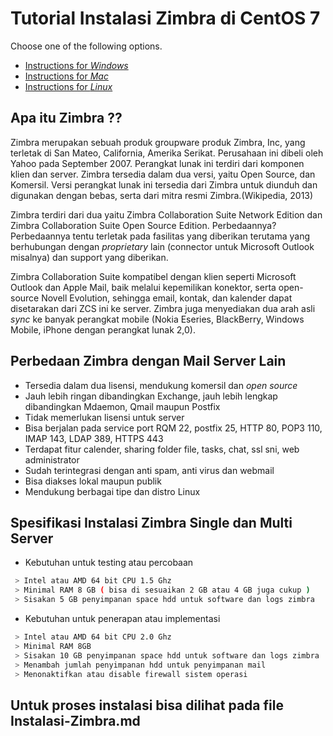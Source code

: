 # Tutorial Instalasi Zimbra di CentOS 7

Choose one of the following options.
- [Instructions for *Windows*](#Instalasi-Zimbra.md)
- [Instructions for *Mac*](#file-mac-md)
- [Instructions for *Linux*](#file-linux-md)

## Apa itu Zimbra ??

Zimbra merupakan sebuah produk groupware produk Zimbra, Inc, yang terletak di San Mateo, California, Amerika Serikat. Perusahaan ini dibeli oleh Yahoo pada September 2007. Perangkat lunak ini terdiri dari komponen klien dan server. Zimbra tersedia dalam dua versi, yaitu Open Source, dan Komersil. Versi perangkat lunak ini tersedia dari Zimbra untuk diunduh dan digunakan dengan bebas, serta dari mitra resmi Zimbra.(Wikipedia, 2013)

Zimbra terdiri dari dua yaitu Zimbra Collaboration Suite Network Edition dan Zimbra Collaboration Suite Open Source Edition. Perbedaannya? Perbedaannya tentu terletak pada fasilitas yang diberikan terutama yang berhubungan dengan *proprietary* lain (connector untuk Microsoft Outlook misalnya) dan support yang diberikan.

Zimbra Collaboration Suite kompatibel dengan klien seperti Microsoft Outlook dan Apple Mail, baik melalui kepemilikan konektor, serta open-source Novell Evolution, sehingga email, kontak, dan kalender dapat disetarakan dari ZCS ini ke server. Zimbra juga menyediakan dua arah asli *sync* ke banyak perangkat mobile (Nokia Eseries, BlackBerry, Windows Mobile, iPhone dengan perangkat lunak 2,0).

## Perbedaan Zimbra dengan Mail Server Lain

* Tersedia dalam dua lisensi, mendukung komersil dan *open source*
* Jauh lebih ringan dibandingkan Exchange, jauh lebih lengkap dibandingkan Mdaemon, Qmail maupun Postfix
* Tidak memerlukan lisensi untuk server
* Bisa berjalan pada service port RQM 22, postfix 25, HTTP 80, POP3 110, IMAP 143, LDAP 389, HTTPS 443
* Terdapat fitur calender, sharing folder file, tasks, chat, ssl sni, web administrator
* Sudah terintegrasi dengan anti spam, anti virus dan webmail
* Bisa diakses lokal maupun publik
* Mendukung berbagai tipe dan distro Linux

## Spesifikasi Instalasi Zimbra Single dan Multi Server

* Kebutuhan untuk testing atau percobaan
```bash
 > Intel atau AMD 64 bit CPU 1.5 Ghz
 > Minimal RAM 8 GB ( bisa di sesuaikan 2 GB atau 4 GB juga cukup )
 > Sisakan 5 GB penyimpanan space hdd untuk software dan logs zimbra
```
* Kebutuhan untuk penerapan atau implementasi
```bash 
 > Intel atau AMD 64 bit CPU 2.0 Ghz
 > Minimal RAM 8GB
 > Sisakan 10 GB penyimpanan space hdd untuk software dan logs zimbra
 > Menambah jumlah penyimpanan hdd untuk penyimpanan mail
 > Menonaktifkan atau disable firewall sistem operasi
```

## Untuk proses instalasi bisa dilihat pada file Instalasi-Zimbra.md
